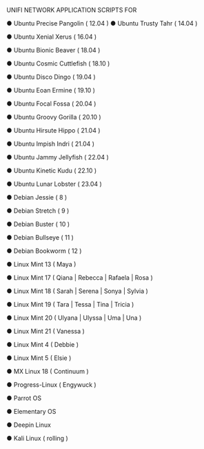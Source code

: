 UNIFI NETWORK APPLICATION SCRIPTS FOR

● Ubuntu Precise Pangolin ( 12.04 )
● Ubuntu Trusty Tahr ( 14.04 )

● Ubuntu Xenial Xerus ( 16.04 )

● Ubuntu Bionic Beaver ( 18.04 )

● Ubuntu Cosmic Cuttlefish ( 18.10 )

● Ubuntu Disco Dingo ( 19.04 )

● Ubuntu Eoan Ermine ( 19.10 )

● Ubuntu Focal Fossa ( 20.04 )

● Ubuntu Groovy Gorilla ( 20.10 )

● Ubuntu Hirsute Hippo ( 21.04 )

● Ubuntu Impish Indri ( 21.04 )

● Ubuntu Jammy Jellyfish ( 22.04 )

● Ubuntu Kinetic Kudu ( 22.10 )

● Ubuntu Lunar Lobster ( 23.04 )

● Debian Jessie ( 8 )

● Debian Stretch ( 9 )

● Debian Buster ( 10 )

● Debian Bullseye ( 11 )

● Debian Bookworm ( 12 )

● Linux Mint 13 ( Maya )

● Linux Mint 17 ( Qiana | Rebecca | Rafaela | Rosa )

● Linux Mint 18 ( Sarah | Serena | Sonya | Sylvia )

● Linux Mint 19 ( Tara | Tessa | Tina | Tricia )

● Linux Mint 20 ( Ulyana | Ulyssa | Uma | Una )

● Linux Mint 21 ( Vanessa )

● Linux Mint 4 ( Debbie )

● Linux Mint 5 ( Elsie )

● MX Linux 18 ( Continuum )

● Progress-Linux ( Engywuck )

● Parrot OS

● Elementary OS

● Deepin Linux

● Kali Linux ( rolling )
